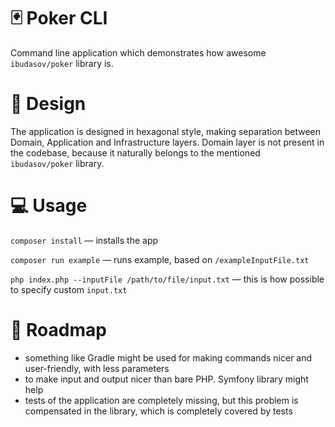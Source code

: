 # 🃏 Poker CLI

Command line application which demonstrates how awesome `ibudasov/poker` library is.

# 🤙 Design

The application is designed in hexagonal style, making separation between Domain, Application and Infrastructure layers. 
Domain layer is not present in the codebase, because it naturally belongs to the mentioned `ibudasov/poker` library. 

# 💻 Usage

 `composer install` — installs the app 

 `composer run example` — runs example, based on `/exampleInputFile.txt`
 
 `php index.php --inputFile /path/to/file/input.txt` — this is how possible to specify custom `input.txt`
 
# 🚧 Roadmap

- something like Gradle might be used for making commands nicer and user-friendly, with less parameters
- to make input and output nicer than bare PHP. Symfony library might help
- tests of the application are completely missing, but this problem is compensated in the library, which is completely covered by tests 
